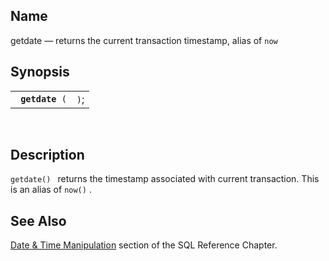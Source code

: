 <div>

<div>

</div>

<div>

## Name

getdate — returns the current transaction timestamp, alias of `now `

</div>

<div>

## Synopsis

<div>

|                      |      |
|----------------------|------|
| ` `**`getdate`**` (` | `)`; |

<div>

 

</div>

</div>

</div>

<div>

## Description

`getdate() ` returns the timestamp associated with current transaction.
This is an alias of `now()` .

</div>

<div>

## See Also

<a href="ch-sqlreference.html#sqldatemanus" class="link"
title="9.1.3. Time &amp; Date Manipulation">Date &amp; Time
Manipulation</a> section of the SQL Reference Chapter.

</div>

</div>

